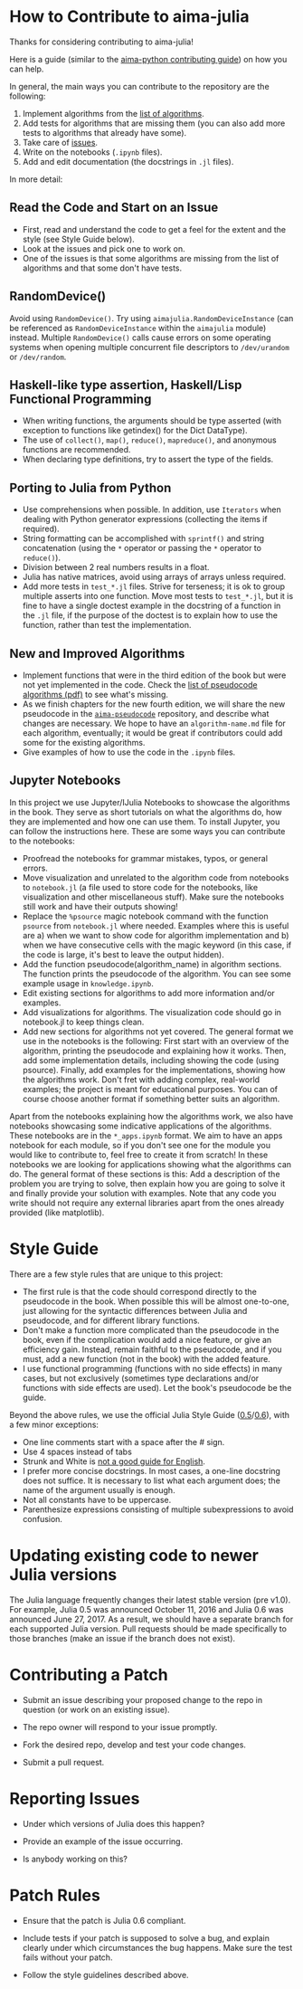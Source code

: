 How to Contribute to aima-julia
===============================

Thanks for considering contributing to aima-julia!

Here is a guide (similar to the [aima-python contributing guide](https://github.com/aimacode/aima-python/blob/master/CONTRIBUTING.md)) on how you can help.

In general, the main ways you can contribute to the repository are the following:

1. Implement algorithms from the [list of algorithms](https://github.com/aimacode/aima-julia/blob/master/README.md).
2. Add tests for algorithms that are missing them (you can also add more tests to algorithms that already have some).
3. Take care of [issues](https://github.com/aimacode/aima-julia/issues).
4. Write on the notebooks (`.ipynb` files).
5. Add and edit documentation (the docstrings in `.jl` files).

In more detail:

## Read the Code and Start on an Issue

- First, read and understand the code to get a feel for the extent and the style (see Style Guide below).
- Look at the issues and pick one to work on.
- One of the issues is that some algorithms are missing from the list of algorithms and that some don't have tests.

## RandomDevice()

Avoid using `RandomDevice()`. Try using `aimajulia.RandomDeviceInstance` (can be referenced as `RandomDeviceInstance` within the `aimajulia` module) instead. Multiple `RandomDevice()` calls cause errors on some operating systems when opening multiple concurrent file descriptors to  `/dev/urandom` or `/dev/random`.

## Haskell-like type assertion, Haskell/Lisp Functional Programming

- When writing functions, the arguments should be type asserted (with exception to functions like getindex() for the Dict DataType).
- The use of `collect()`, `map()`, `reduce()`, `mapreduce()`, and anonymous functions are recommended.
- When declaring type definitions, try to assert the type of the fields.

## Porting to Julia from Python

- Use comprehensions when possible. In addition, use `Iterators` when dealing with Python generator expressions (collecting the items if required).
- String formatting can be accomplished with `sprintf()` and string concatenation (using the `*` operator or passing the `*` operator to `reduce()`).
- Division between 2 real numbers results in a float.
- Julia has native matrices, avoid using arrays of arrays unless required.
- Add more tests in `test_*.jl` files. Strive for terseness; it is ok to group multiple asserts into one function. Move most tests to `test_*.jl`, but it is fine to have a single doctest example in the docstring of a function in the `.jl` file, if the purpose of the doctest is to explain how to use the function, rather than test the implementation.

## New and Improved Algorithms

- Implement functions that were in the third edition of the book but were not yet implemented in the code. Check the [list of pseudocode algorithms (pdf)](https://github.com/aimacode/pseudocode/blob/master/aima3e-algorithms.pdf) to see what's missing.
- As we finish chapters for the new fourth edition, we will share the new pseudocode in the [`aima-pseudocode`](https://github.com/aimacode/aima-pseudocode) repository, and describe what changes are necessary. We hope to have an `algorithm-name.md` file for each algorithm, eventually; it would be great if contributors could add some for the existing algorithms.
- Give examples of how to use the code in the `.ipynb` files.

## Jupyter Notebooks

In this project we use Jupyter/IJulia Notebooks to showcase the algorithms in the book. They serve as short tutorials on what the algorithms do, how they are implemented and how one can use them. To install Jupyter, you can follow the instructions here. These are some ways you can contribute to the notebooks:

- Proofread the notebooks for grammar mistakes, typos, or general errors.
- Move visualization and unrelated to the algorithm code from notebooks to `notebook.jl` (a file used to store code for the notebooks, like visualization and other miscellaneous stuff). Make sure the notebooks still work and have their outputs showing!
- Replace the `%psource` magic notebook command with the function `psource` from `notebook.jl` where needed. Examples where this is useful are a) when we want to show code for algorithm implementation and b) when we have consecutive cells with the magic keyword (in this case, if the code is large, it's best to leave the output hidden).
- Add the function pseudocode(algorithm_name) in algorithm sections. The function prints the pseudocode of the algorithm. You can see some example usage in `knowledge.ipynb`.
- Edit existing sections for algorithms to add more information and/or examples.
- Add visualizations for algorithms. The visualization code should go in notebook.jl to keep things clean.
- Add new sections for algorithms not yet covered. The general format we use in the notebooks is the following: First start with an overview of the algorithm, printing the pseudocode and explaining how it works. Then, add some implementation details, including showing the code (using psource). Finally, add examples for the implementations, showing how the algorithms work. Don't fret with adding complex, real-world examples; the project is meant for educational purposes. You can of course choose another format if something better suits an algorithm.

Apart from the notebooks explaining how the algorithms work, we also have notebooks showcasing some indicative applications of the algorithms. These notebooks are in the `*_apps.ipynb` format. We aim to have an apps notebook for each module, so if you don't see one for the module you would like to contribute to, feel free to create it from scratch! In these notebooks we are looking for applications showing what the algorithms can do. The general format of these sections is this: Add a description of the problem you are trying to solve, then explain how you are going to solve it and finally provide your solution with examples. Note that any code you write should not require any external libraries apart from the ones already provided (like matplotlib).

# Style Guide

There are a few style rules that are unique to this project:

- The first rule is that the code should correspond directly to the pseudocode in the book. When possible this will be almost one-to-one, just allowing for the syntactic differences between Julia and pseudocode, and for different library functions.
- Don't make a function more complicated than the pseudocode in the book, even if the complication would add a nice feature, or give an efficiency gain. Instead, remain faithful to the pseudocode, and if you must, add a new function (not in the book) with the added feature.
- I use functional programming (functions with no side effects) in many cases, but not exclusively (sometimes type declarations and/or functions with side effects are used). Let the book's pseudocode be the guide.

Beyond the above rules, we use the official Julia Style Guide ([0.5](https://docs.julialang.org/en/release-0.5/manual/style-guide/)/[0.6](https://docs.julialang.org/en/release-0.5/manual/style-guide/)), with a few minor exceptions:

- One line comments start with a space after the # sign.
- Use 4 spaces instead of tabs
- Strunk and White is [not a good guide for English](http://chronicle.com/article/50-Years-of-Stupid-Grammar/25497).
- I prefer more concise docstrings. In most cases, a one-line docstring does not suffice. It is necessary to list what each argument does; the name of the argument usually is enough.
- Not all constants have to be uppercase.
- Parenthesize expressions consisting of multiple subexpressions to avoid confusion.

Updating existing code to newer Julia versions
==============================================

The Julia language frequently changes their latest stable version (pre v1.0). For example, Julia 0.5 was announced October 11, 2016 and Julia 0.6 was announced June 27, 2017. As a result, we should have a separate branch for each supported Julia version. Pull requests should be made specifically to those branches (make an issue if the branch does not exist).

Contributing a Patch
====================

- Submit an issue describing your proposed change to the repo in question (or work on an existing issue).

- The repo owner will respond to your issue promptly.

- Fork the desired repo, develop and test your code changes.

- Submit a pull request.

Reporting Issues
================

- Under which versions of Julia does this happen?

- Provide an example of the issue occurring.

- Is anybody working on this?

Patch Rules
===========

- Ensure that the patch is Julia 0.6 compliant.

- Include tests if your patch is supposed to solve a bug, and explain clearly under which circumstances the bug happens. Make sure the test fails without your patch.

- Follow the style guidelines described above.


